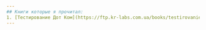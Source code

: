 ```yaml
---
## Книги которые я прочитал:
1. [Тестирование Дот Ком](https://ftp.kr-labs.com.ua/books/testirovanie_dot-com_Savin.pdf)
---
```

